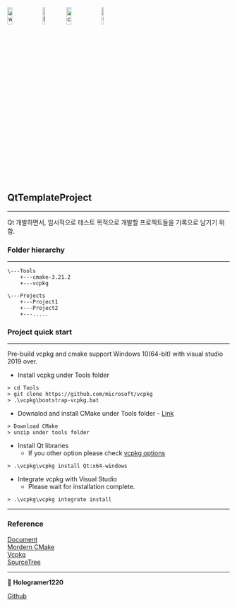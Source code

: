 <img alt="windows" src ="https://img.shields.io/badge/windows-10-blue.svg" width="15%" height="10%"/>	  
<img alt="language" src ="https://img.shields.io/badge/cpp-17-yellow.svg" width="10%" height="10%"/>	  
<img alt="cmake" src ="https://img.shields.io/badge/cmake-3.12-red.svg" width="15%" height="10%"/>	  
<img alt="Qt" src ="https://img.shields.io/badge/Qt-5.15-41cd52.svg" width="10%" height="10%"/>	    

   
## QtTemplateProject
----
Qt 개발하면서, 임시적으로 테스트 목적으로 개발할 프로젝트들을 기록으로 남기기 위함.

### Folder hierarchy   
---
```   
\---Tools    
    +---cmake-3.21.2    
    +---vcpkg    
    
\---Projects    
    +---Project1    
    +---Project2    
    +---.....    
```  

### Project quick start
---
Pre-build vcpkg and cmake support Windows 10(64-bit) with visual studio 2019 over. 

- Install vcpkg under Tools folder
```
> cd Tools
> git clone https://github.com/microsoft/vcpkg
> .\vcpkg\bootstrap-vcpkg.bat
```

- Downalod and install CMake under Tools folder - [Link](https://cmake.org/download/)
```
> Download CMake 
> unzip under tools folder
```
    
- Install Qt libraries    
   + If you other option please check [vcpkg options](https://github.com/microsoft/vcpkg#quick-start-windows#)
```
> .\vcpkg\vcpkg install Qt:x64-windows
```

- Integrate vcpkg with Visual Studio
   + Please wait for installation complete.
```
> .\vcpkg\vcpkg integrate install
```

              
---
### Reference
[Document](https://devblogs.microsoft.com/cppblog/clear-functional-c-documentation-with-sphinx-breathe-doxygen-cmake/)   
[Mordern CMake](https://cliutils.gitlab.io/modern-cmake/)   
[Vcpkg](https://vcpkg.io/en/index.html)   
[SourceTree](https://github.com/michalbe/md-file-tree)
  
---
   

👤 **Hologramer1220**

[Github](https://github.com/holograming/)   


